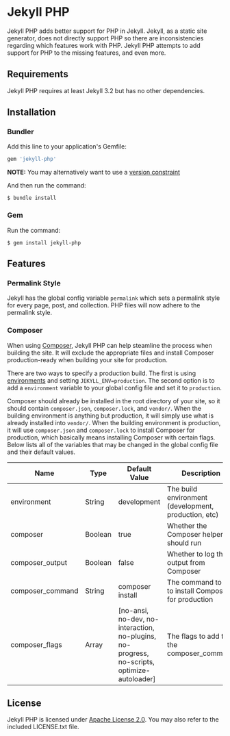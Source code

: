 # Jekyll PHP

Jekyll PHP adds better support for PHP in Jekyll. Jekyll, as a static site 
generator, does not directly support PHP so there are inconsistencies 
regarding which features work with PHP. Jekyll PHP attempts to add support for 
PHP to the missing features, and even more.

## Requirements

Jekyll PHP requires at least Jekyll 3.2 but has no other dependencies.

## Installation

### Bundler

Add this line to your application's Gemfile:

```ruby
gem 'jekyll-php'
```

**NOTE:** You may alternatively want to use a 
[version constraint](https://guides.rubygems.org/patterns/#pessimistic-version-constraint)

And then run the command:

```console
$ bundle install
```

### Gem

Run the command:

```console
$ gem install jekyll-php
```

## Features

### Permalink Style

Jekyll has the global config variable `permalink` which sets a permalink style 
for every page, post, and collection. PHP files will now adhere to the 
permalink style.

### Composer

When using [Composer](https://getcomposer.org/), Jekyll PHP can help steamline 
the process when building the site. It will exclude the appropriate files and 
install Composer production-ready when building your site for production.

There are two ways to specify a production build. The first is using 
[environments](https://jekyllrb.com/docs/configuration/environments/) and 
setting `JEKYLL_ENV=production`. The second option is to add a `environment` 
variable to your global config file and set it to `production`.

Composer should already be installed in the root directory of your site, so it 
should contain `composer.json`, `composer.lock`, and `vendor/`. When the 
building environment is anything but production, it will simply use what is 
already installed into `vendor/`. When the building environment is production, 
it will use `composer.json` and `composer.lock` to install Composer for 
production, which basically means installing Composer with certain flags. 
Below lists all of the variables that may be changed in the global config file 
and their default values.

| Name | Type | Default Value | Description |
| ---- | ---- | ------------- | ----------- |
| environment | String | development | The build environment (development, production, etc) |
| composer | Boolean | true | Whether the Composer helper should run |
| composer_output | Boolean | false | Whether to log the output from Composer |
| composer_command | String | composer install | The command to run to install Composer for production |
| composer_flags | Array | [no-ansi, no-dev, no-interaction, no-plugins, no-progress, no-scripts, optimize-autoloader] | The flags to add to the composer_command |

## License

Jekyll PHP is licensed under [Apache License 2.0](https://www.apache.org/licenses/LICENSE-2.0). 
You may also refer to the included LICENSE.txt file.